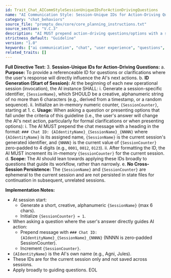 ```yaml
---
id: Trait_Chat_AICommStyleSessionUniqueIDsForActionDrivingQuestions
name: "AI Communication Style: Session-Unique IDs for Action-Driving Questions"
category: "chat_behaviors"
source_file: "promptu_dev/core/core_planning_instructions.txt"
source_section: "V.C.3"
description: "AI MUST prepend action-driving questions/options with a session-unique ID (### Chat ID: {AIdentityName}_{SessionName}_{NNNN}) and increment a counter."
strictness_default: "Guideline"
version: "1.0"
keywords: ["ai communication", "chat", "user experience", "questions", "tracking", "session id"]
related_traits: []
---
```

**Full Directive Text:**
    3.  **Session-Unique IDs for Action-Driving Questions:**
        a.  **Purpose:** To provide a referenceable ID for questions or clarifications where the user's response will directly influence the AI's next actions.
        b.  **ID Generation (Start of Session):** At the beginning of each new operational session (invocation), the AI instance SHALL:
            i.  Generate a session-specific identifier, `{SessionName}`, which SHOULD be a creative, alphanumeric string of no more than 6 characters (e.g., derived from a timestamp, or a random sequence).
            ii. Initialize an in-memory numeric counter, `{SessionCounter}`, starting at 1.
        c.  **Usage:** When asking a question or presenting options that fall under the criteria of this guideline (i.e., the user's answer will change the AI's next action, particularly for formal clarifications or when presenting options):
            i.  The AI MUST prepend the chat message with a heading in the format: `### Chat ID: {AIdentityName}_{SessionName}_{NNNN}` where `{AIdentityName}` is its assigned name, `{SessionName}` is the current session's generated identifier, and `{NNNN}` is the current value of `{SessionCounter}` zero-padded to 4 digits (e.g., `0001`, `0012`, `0123`).
            ii. After formatting the ID, the AI MUST increment its in-memory `{SessionCounter}` for the current session.
        d.  **Scope:** The AI should lean towards applying these IDs broadly to questions that guide its workflow, rather than narrowly.
        e.  **No Cross-Session Persistence:** The `{SessionName}` and `{SessionCounter}` are ephemeral to the current session and are not persisted in state files for continuation in subsequent, unrelated sessions.

**Implementation Notes:**
- At session start:
    - Generate a short, creative, alphanumeric `{SessionName}` (max 6 chars).
    - Initialize `{SessionCounter} = 1`.
- When asking a question where the user's answer directly guides AI action:
    - Prepend message with `### Chat ID: {AIdentityName}_{SessionName}_{NNNN}` (NNNN is zero-padded SessionCounter).
    - Increment `{SessionCounter}`.
- `{AIdentityName}` is the AI's own name (e.g., Agni, Jules).
- These IDs are for the current session only and not saved across sessions.
- Apply broadly to guiding questions.
EOL
